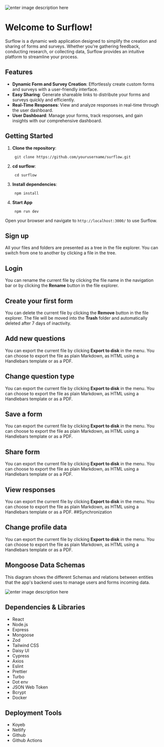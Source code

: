 ![enter image description here](https://res.cloudinary.com/dflb5okkq/image/upload/v1721299537/Surflow_logo_2x_c29o06.png)
# Welcome to Surflow!

Surflow is a dynamic web application designed to simplify the creation and sharing of forms and surveys. Whether you're gathering feedback, conducting research, or collecting data, Surflow provides an intuitive platform to streamline your process.


## Features

-   **Dynamic Form and Survey Creation**: Effortlessly create custom forms and surveys with a user-friendly interface.
-   **Easy Sharing**: Generate shareable links to distribute your forms and surveys quickly and efficiently.
-   **Real-Time Responses**: View and analyze responses in real-time through the user dashboard.
-   **User Dashboard**: Manage your forms, track responses, and gain insights with our comprehensive dashboard.

## Getting Started

1. **Clone the repository**:

	    git clone https://github.com/yourusername/surflow.git

2. **cd surflow**:

	    cd surflow
3. **Install dependencies**:

	    npm install
4. **Start App**

	    npm run dev
    
Open your browser and navigate to `http://localhost:3000/` to use Surflow.

## Sign up

All your files and folders are presented as a tree in the file explorer. You can switch from one to another by clicking a file in the tree.

## Login

You can rename the current file by clicking the file name in the navigation bar or by clicking the **Rename** button in the file explorer.

## Create your first form

You can delete the current file by clicking the **Remove** button in the file explorer. The file will be moved into the **Trash** folder and automatically deleted after 7 days of inactivity.

## Add new questions

You can export the current file by clicking **Export to disk** in the menu. You can choose to export the file as plain Markdown, as HTML using a Handlebars template or as a PDF.

## Change question type

You can export the current file by clicking **Export to disk** in the menu. You can choose to export the file as plain Markdown, as HTML using a Handlebars template or as a PDF.

## Save a form

You can export the current file by clicking **Export to disk** in the menu. You can choose to export the file as plain Markdown, as HTML using a Handlebars template or as a PDF.

## Share form

You can export the current file by clicking **Export to disk** in the menu. You can choose to export the file as plain Markdown, as HTML using a Handlebars template or as a PDF.

## View responses

You can export the current file by clicking **Export to disk** in the menu. You can choose to export the file as plain Markdown, as HTML using a Handlebars template or as a PDF.
##Synchronization

## Change profile data

You can export the current file by clicking **Export to disk** in the menu. You can choose to export the file as plain Markdown, as HTML using a Handlebars template or as a PDF.

## Mongoose Data Schemas

This diagram shows the different Schemas and relations between entities that the app's backend uses to manage users and forms incoming data.

![enter image description here](https://res.cloudinary.com/dflb5okkq/image/upload/v1721315110/Artboard_1_2x-100_mxpdbc.jpg)

## Dependencies & Libraries

 - React
 - Node.js
 - Express
 - Mongoose
 - Zod
 - Tailwind CSS
 - Daisy UI
 - Cypress
 - Axios
 - Eslint
 - Prettier
 - Turbo
 - Dot env
 - JSON Web Token
 - Bcrypt
 - Docker

## Deployment Tools

- Koyeb
- Netlify
- Github 
- Github Actions







